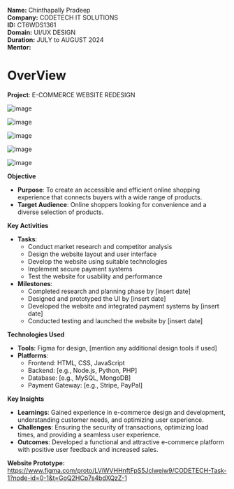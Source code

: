 **Name:** Chinthapally Pradeep <br>
**Company:** CODETECH IT SOLUTIONS<br>
**ID:** CT6WDS1361 <br>
**Domain:** UI/UX DESIGN <br>
**Duration:** JULY to AUGUST 2024 <br>
**Mentor:** <br>
# OverView
**Project**: E-COMMERCE WEBSITE REDESIGN <be>

![image](https://github.com/user-attachments/assets/11bff16b-409f-49ff-bcfd-e9cea8a44a6e)

![image](https://github.com/user-attachments/assets/ce0615d0-f4b4-4a54-9e26-532cb29956e1)

![image](https://github.com/user-attachments/assets/d7e2f43c-00e5-4e43-a769-104e9c661f98)

![image](https://github.com/user-attachments/assets/021a7e1c-90b6-4c26-9c3a-4967e9e42d63)

![image](https://github.com/user-attachments/assets/2343c719-2118-4513-9565-1ef84c75d947)

**Objective**
- **Purpose**: To create an accessible and efficient online shopping experience that connects buyers with a wide range of products.
- **Target Audience**: Online shoppers looking for convenience and a diverse selection of products.

**Key Activities**
- **Tasks**: 
  - Conduct market research and competitor analysis
  - Design the website layout and user interface
  - Develop the website using suitable technologies
  - Implement secure payment systems
  - Test the website for usability and performance
- **Milestones**: 
  - Completed research and planning phase by [insert date]
  - Designed and prototyped the UI by [insert date]
  - Developed the website and integrated payment systems by [insert date]
  - Conducted testing and launched the website by [insert date]

**Technologies Used**
- **Tools**: Figma for design, [mention any additional design tools if used]
- **Platforms**: 
  - Frontend: HTML, CSS, JavaScript
  - Backend: [e.g., Node.js, Python, PHP]
  - Database: [e.g., MySQL, MongoDB]
  - Payment Gateway: [e.g., Stripe, PayPal]

**Key Insights**
- **Learnings**: Gained experience in e-commerce design and development, understanding customer needs, and optimizing user experience.
- **Challenges**: Ensuring the security of transactions, optimizing load times, and providing a seamless user experience.
- **Outcomes**: Developed a functional and attractive e-commerce platform with positive user feedback and increased sales.

**Website Prototype:** https://www.figma.com/proto/LViWVHHnftFpS5Jclweiw9/CODETECH-Task-1?node-id=0-1&t=GoQ2HCp7s4bdXQzZ-1

